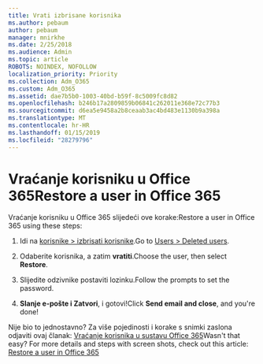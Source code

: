 ```yaml
---
title: Vrati izbrisane korisnika
ms.author: pebaum
author: pebaum
manager: mnirkhe
ms.date: 2/25/2018
ms.audience: Admin
ms.topic: article
ROBOTS: NOINDEX, NOFOLLOW
localization_priority: Priority
ms.collection: Adm_O365
ms.custom: Adm_O365
ms.assetid: dae7b5b0-1003-40bd-b59f-8c5009fc8d82
ms.openlocfilehash: b246b17a2809859b06841c262011e368e72c77b3
ms.sourcegitcommit: d6ea5e9458a2b8ceaab3ac4bd483e1130b9a398a
ms.translationtype: MT
ms.contentlocale: hr-HR
ms.lasthandoff: 01/15/2019
ms.locfileid: "28279796"
---
```

# <a name="restore-a-user-in-office-365"></a><span data-ttu-id="de7dc-102">Vraćanje korisniku u Office 365</span><span class="sxs-lookup"><span data-stu-id="de7dc-102">Restore a user in Office 365</span></span>

<span data-ttu-id="de7dc-103">Vraćanje korisniku u Office 365 slijedeći ove korake:</span><span class="sxs-lookup"><span data-stu-id="de7dc-103">Restore a user in Office 365 using these steps:</span></span>
  
1. <span data-ttu-id="de7dc-104">Idi na [korisnike \> izbrisati korisnike](https://support.office.com/article/https://portal.office.com/adminportal/home.aspx#/deletedusers).</span><span class="sxs-lookup"><span data-stu-id="de7dc-104">Go to [Users \> Deleted users](https://support.office.com/article/https://portal.office.com/adminportal/home.aspx#/deletedusers).</span></span>
    
2. <span data-ttu-id="de7dc-105">Odaberite korisnika, a zatim **vratiti**.</span><span class="sxs-lookup"><span data-stu-id="de7dc-105">Choose the user, then select **Restore**.</span></span>
    
3. <span data-ttu-id="de7dc-106">Slijedite odzivnike postaviti lozinku.</span><span class="sxs-lookup"><span data-stu-id="de7dc-106">Follow the prompts to set the password.</span></span>
    
4. <span data-ttu-id="de7dc-107">**Slanje e-pošte i Zatvori**, i gotovi!</span><span class="sxs-lookup"><span data-stu-id="de7dc-107">Click **Send email and close**, and you're done!</span></span>
    
<span data-ttu-id="de7dc-p101">Nije bio to jednostavno? Za više pojedinosti i korake s snimki zaslona odjaviti ovaj članak: [Vraćanje korisnika u sustavu Office 365](https://support.office.com/article/https://support.office.com/en-us/article/Restore-a-user-in-Office-365-2c261e42-5dd1-48b0-845f-2a016d29cfc1.aspx)</span><span class="sxs-lookup"><span data-stu-id="de7dc-p101">Wasn't that easy? For more details and steps with screen shots, check out this article: [Restore a user in Office 365](https://support.office.com/article/https://support.office.com/en-us/article/Restore-a-user-in-Office-365-2c261e42-5dd1-48b0-845f-2a016d29cfc1.aspx)</span></span>
  


